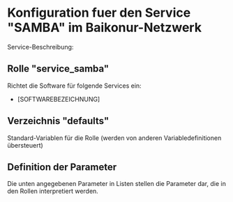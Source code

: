 # Konfiguration fuer den Service "SAMBA" im Baikonur-Netzwerk
Service-Beschreibung:

## Rolle "service_samba"
Richtet die Software für folgende Services ein:
* [SOFTWAREBEZEICHNUNG]

## Verzeichnis "defaults"
Standard-Variablen für die Rolle (werden von anderen Variabledefinitionen übersteuert)

## Definition der Parameter
Die unten angegebenen Parameter in Listen stellen die Parameter dar, die in den Rollen interpretiert werden.
